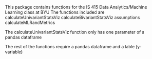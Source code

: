 This package contains functions for the IS 415 Data Analytics/Machine Learning class at BYU
The functions included are
    calculateUnivariantStatsViz 
    calculateBivariantStatsViz
    assumptions
    calculateMLRandMetrics

The calculateUnivariantStatsViz function only has one parameter of a pandas dataframe

The rest of the functions require a pandas dataframe and a lable (y-variable)